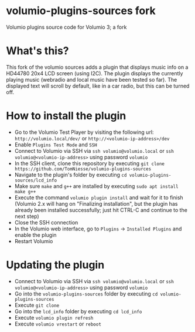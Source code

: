 # volumio-plugins-sources fork
Volumio plugins source code for Volumio 3; a fork

# What's this?

This fork of the volumio sources adds a plugin that displays music info on a HD44780 20x4 LCD screen (using I2C).
The plugin displays the currently playing music (webradio and local music have been tested so far).
The displayed text will scroll by default, like in a car radio, but this can be turned off.

# How to install the plugin

- Go to the Volumio Test Player by visiting the following url: `http://volumio.local/dev/` or `http://<volumio-ip-address>/dev`
- Enable `Plugins Test Mode` and `SSH`
- Connect to Volumio via SSH via `ssh volumio@volumio.local` or `ssh volumio@<volumio-ip-address>` using password `volumio`
- In the SSH client, clone this repository by executing `git clone https://github.com/TomNiesse/volumio-plugins-sources`
- Navigate to the plugin's folder by executing `cd volumio-plugins-sources/lcd_info`
- Make sure `make` and `g++` are installed by executing `sudo apt install make g++`
- Execute the command `volumio plugin install` and wait for it to finish
  (Volumio 2.x will hang on "Finalizing installation", but the plugin has already been installed successfully; just hit CTRL-C and continue to the next step)
- Close the SSH connection
- In the Volumio web interface, go to `Plugins` -> `Installed Plugins` and enable the plugin
- Restart Volumio

# Updating the plugin

- Connect to Volumio via SSH via `ssh volumio@volumio.local` or `ssh volumio@<volumio-ip-address>` using password `volumio`
- Go into the `volumio-plugins-sources` folder by executing `cd volumio-plugins-sources`
- Execute `git clone`
- Go into the `lcd_info` folder by executing `cd lcd_info`
- Execute `volumio plugin refresh`
- Execute `volumio vrestart` or `reboot`
